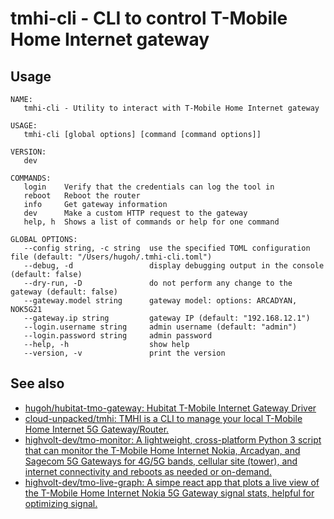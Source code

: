 # tmhi-cli - CLI to control T-Mobile Home Internet gateway

## Usage

<!-- markdownlint-disable-next-line fenced-code-language -->
```
NAME:
   tmhi-cli - Utility to interact with T-Mobile Home Internet gateway

USAGE:
   tmhi-cli [global options] [command [command options]]

VERSION:
   dev

COMMANDS:
   login    Verify that the credentials can log the tool in
   reboot   Reboot the router
   info     Get gateway information
   dev      Make a custom HTTP request to the gateway
   help, h  Shows a list of commands or help for one command

GLOBAL OPTIONS:
   --config string, -c string  use the specified TOML configuration file (default: "/Users/hugoh/.tmhi-cli.toml")
   --debug, -d                 display debugging output in the console (default: false)
   --dry-run, -D               do not perform any change to the gateway (default: false)
   --gateway.model string      gateway model: options: ARCADYAN, NOK5G21
   --gateway.ip string         gateway IP (default: "192.168.12.1")
   --login.username string     admin username (default: "admin")
   --login.password string     admin password
   --help, -h                  show help
   --version, -v               print the version
```

## See also

- [hugoh/hubitat-tmo-gateway: Hubitat T-Mobile Internet Gateway Driver](https://github.com/hugoh/hubitat-tmo-gateway)
- [cloud-unpacked/tmhi: TMHI is a CLI to manage your local T-Mobile Home Internet 5G Gateway/Router.](https://github.com/cloud-unpacked/tmhi)
- [highvolt-dev/tmo-monitor: A lightweight, cross-platform Python 3 script that can monitor the T-Mobile Home Internet Nokia, Arcadyan, and Sagecom 5G Gateways for 4G/5G bands, cellular site (tower), and internet connectivity and reboots as needed or on-demand.](https://github.com/highvolt-dev/tmo-monitor)
- [highvolt-dev/tmo-live-graph: A simpe react app that plots a live view of the T-Mobile Home Internet Nokia 5G Gateway signal stats, helpful for optimizing signal.](https://github.com/highvolt-dev/tmo-live-graph)
